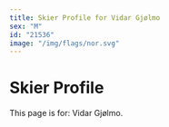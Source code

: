 ```yaml
---
title: Skier Profile for Vidar Gjølmo
sex: "M"
id: "21536"
image: "/img/flags/nor.svg" 
---
```


# Skier Profile

This page is for: Vidar Gjølmo.
    